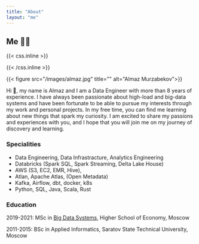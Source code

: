 ```yaml
---
title: "About"
layout: "me"
---
```


## Me 👨‍💻

{{< css.inline >}}
<style>
img {
	width: 400px
}
</style>
{{< /css.inline >}}

{{< figure src="/images/almaz.jpg" title="" alt="Almaz Murzabekov">}}

Hi 👋, my name is Almaz and I am a Data Engineer with more than 8 years of experience. I have always been passionate about high-load and big-data systems and have been fortunate to be able to pursue my interests through my work and personal projects. In my free time, you can find me learning about new things that spark my curiosity. I am excited to share my passions and experiences with you, and I hope that you will join me on my journey of discovery and learning.

### Specialities
- Data Engineering, Data Infrastracture, Analytics Engineering
- Databricks (Spark SQL, Spark Streaming, Delta Lake House)
- AWS (S3, EC2, EMR, Hive),
- Atlan, Apache Atlas, (Open Metadata)
- Kafka, Airflow, dbt, docker, k8s
- Python, SQL, Java, Scala, Rust

### Education

2019-2021: MSc in [Big Data Systems](https://www.hse.ru/en/ma/bigdata/), Higher School of Economy, Moscow

2011-2015: BSc in Applied Informatics, Saratov State Technical University, Moscow